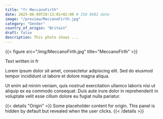 ```yaml
---
title: "fr MeccanoFirth"
date: 2025-06-09T20:13:01+02:00 # ISO 8601 date
image: "/preview/MeccanoFirth.jpg"
category: "Gender"
country_of_origin: "Britain"
draft: false
description: This photo shows ...
---
```


{{< figure src="/img/MeccanoFirth.jpg" title="MeccanoFirth" >}}

Text written in fr

Lorem ipsum dolor sit amet, consectetur adipiscing elit. Sed do eiusmod tempor incididunt ut labore et dolore magna aliqua.

Ut enim ad minim veniam, quis nostrud exercitation ullamco laboris nisi ut aliquip ex ea commodo consequat. Duis aute irure dolor in reprehenderit in voluptate velit esse cillum dolore eu fugiat nulla pariatur.


{{< details "Origin" >}}
Some placeholder content for origin. This panel is hidden by default but revealed when the user clicks.
{{< /details >}}

